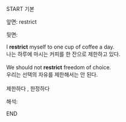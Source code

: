 START
기본

앞면:
restrict


뒷면:
<div>I <strong>restrict</strong> myself to one cup of coffee a day. </div><div>나는 하루에 마시는 커피를 한 잔으로 제한하고 있다.<br><br><div>We should not <strong>restrict</strong> freedom of choice. </div><div><div>우리는 선택의 자유를 제한해서는 안 된다.</div></div><br>제한하다 , 한정하다</div>


해석:

END